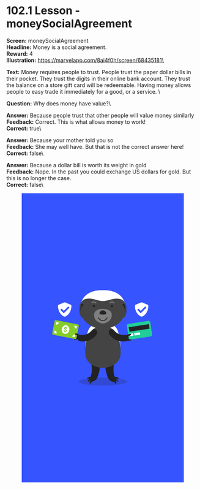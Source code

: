 # 102.1 Lesson - moneySocialAgreement

**Screen:** moneySocialAgreement\
**Headline:** Money is a social agreement.\
**Reward:** 4\
**Illustration:** https://marvelapp.com/8ai4f0h/screen/68435181\

**Text:** Money requires people to trust. People trust the paper dollar bills in their pocket. They trust the digits in their online bank account. They trust the balance on a store gift card will be redeemable. Having money allows people to easy trade it immediately for a good, or a service.
\

**Question:** Why does money have value?\

**Answer:** Because people trust that other people will value money similarly\
**Feedback:** Correct. This is what allows money to work!\
**Correct:** true\

**Answer:** Because your mother told you so\
**Feedback:** She may well have. But that is not the correct answer here!\
**Correct:** false\

**Answer:** Because a dollar bill is worth its weight in gold\
**Feedback:** Nope. In the past you could exchange US dollars for gold. But this is no longer the case.\
**Correct:** false\


<figure><img src="../.gitbook/assets/image (15).png" alt=""><figcaption></figcaption></figure>

